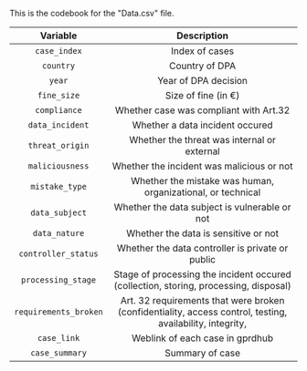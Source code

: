 This is the codebook for the "Data.csv" file.

| Variable | Description |
| :---: | :---: |
| `case_index` | Index of cases |
| `country` | Country of DPA |
| `year` | Year of DPA decision |
| `fine_size` | Size of fine (in €) |
| `compliance` | Whether case was compliant with Art.32  |
| `data_incident` | Whether a data incident occured |
| `threat_origin` | Whether the threat was internal or external |
| `maliciousness` | Whether the incident was malicious or not |
| `mistake_type` | Whether the mistake was human, organizational, or technical |
| `data_subject` | Whether the data subject is vulnerable or not |
| `data_nature` | Whether the data is sensitive or not |
| `controller_status` | Whether the data controller is private or public |
| `processing_stage` | Stage of processing the incident occured (collection, storing, processing, disposal) |
| `requirements_broken` | Art. 32 requirements that were broken (confidentiality, access control, testing, availability, integrity, |
| `case_link` | Weblink of each case in gprdhub |
| `case_summary` | Summary of case |
